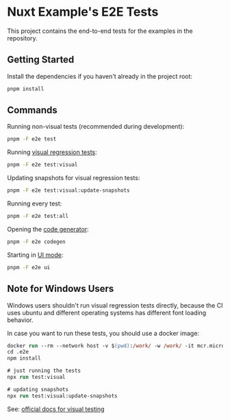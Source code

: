# Nuxt Example's E2E Tests

This project contains the end-to-end tests for the examples in the repository.

## Getting Started

Install the dependencies if you haven't already in the project root:

```sh
pnpm install
```

## Commands

Running non-visual tests (recommended during development):

```sh
pnpm -F e2e test
```

Running [visual regression tests](https://playwright.dev/docs/test-snapshots):

```sh
pnpm -F e2e test:visual
```

Updating snapshots for visual regression tests:

```sh
pnpm -F e2e test:visual:update-snapshots
```

Running every test:

```sh
pnpm -F e2e test:all
```

Opening the [code generator](https://playwright.dev/docs/codegen-intro#running-codegen):

```sh
pnpm -F e2e codegen
```

Starting in [UI mode](https://playwright.dev/docs/test-ui-mode):

```sh
pnpm -F e2e ui
```

## Note for Windows Users

Windows users shouldn't run visual regression tests directly, because the CI uses ubuntu and different operating systems has different font loading behavior.

In case you want to run these tests, you should use a docker image:

```ps
docker run --rm --network host -v $(pwd):/work/ -w /work/ -it mcr.microsoft.com/playwright:v1.37.0-jammy /bin/bash
cd .e2e
npm install

# just running the tests
npx run test:visual

# updating snapshots
npx run test:visual:update-snapshots
```

See: [official docs for visual testing](https://playwright.dev/docs/test-snapshots)
